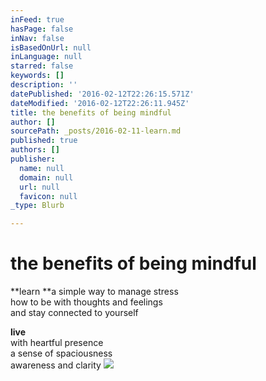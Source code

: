 ```yaml
---
inFeed: true
hasPage: false
inNav: false
isBasedOnUrl: null
inLanguage: null
starred: false
keywords: []
description: ''
datePublished: '2016-02-12T22:26:15.571Z'
dateModified: '2016-02-12T22:26:11.945Z'
title: the benefits of being mindful
author: []
sourcePath: _posts/2016-02-11-learn.md
published: true
authors: []
publisher:
  name: null
  domain: null
  url: null
  favicon: null
_type: Blurb

---
```

# the benefits of being mindful

**learn **a simple way to manage stress  
how to be with thoughts and feelings  
and stay connected to yourself

**live**  
with heartful presence  
a sense of spaciousness  
awareness and clarity
![](https://s3-us-west-2.amazonaws.com/the-grid-img/p/31d998ef3bb11c96c226c3d3db8010b2294b102c.jpg)